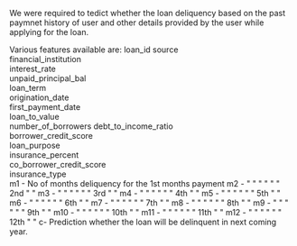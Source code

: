 We were required to tedict whether the loan deliquency based on the past paymnet history of user and other details provided 
by the user while applying for the loan.

Various features available are:
loan_id	source	
financial_institution	
interest_rate	
unpaid_principal_bal	
loan_term	
origination_date	
first_payment_date	
loan_to_value	
number_of_borrowers	
debt_to_income_ratio	
borrower_credit_score	
loan_purpose	
insurance_percent	
co_borrower_credit_score	
insurance_type	
m1	- No of months deliquency for the 1st months payment
m2	- "  "    "         "      "   "  2nd    "       "
m3	- "  "    "         "      "   "  3rd    "       "
m4	- "  "    "         "      "   "  4th    "       "
m5	- "  "    "         "      "   "  5th    "       "
m6	- "  "    "         "      "   "  6th    "       "
m7	- "  "    "         "      "   "  7th    "       "
m8	- "  "    "         "      "   "  8th    "       "
m9	- "  "    "         "      "   "  9th    "       "
m10 - "  "    "         "      "   "  10th   "       "
m11	- "  "    "         "      "   "  11th   "       "
m12	- "  "    "         "      "   "  12th   "       "
c- Prediction whether the loan will be delinquent in next coming year.
